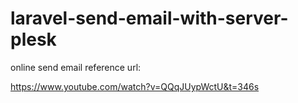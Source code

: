 # laravel-send-email-with-server-plesk
online send email reference url:

https://www.youtube.com/watch?v=QQqJUypWctU&t=346s
